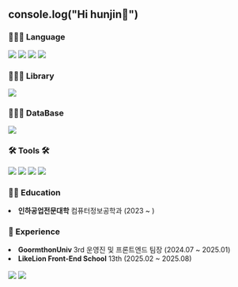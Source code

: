 <h2>console.log("Hi hunjin👋")</h2>
<div align=left>
	<h3>👨🏻‍💻 Language </h3>
</div>
<div align="left">
	<img src="https://img.shields.io/badge/HTML5-E34F26?style=flat-square&logo=html5&logoColor=white"/>
	<img src="https://img.shields.io/badge/CSS3-1572B6?style=flat-square&logo=css3&logoColor=white"/>
	<img src="https://img.shields.io/badge/JavaScript-F7DF1E?style=flat-square&logo=javascript&logoColor=black"/>
	<img src="https://img.shields.io/badge/Node.js-339933?style=flat-square&logo=Node.js&logoColor=white"/>
</div>
<div align="left">
	<h3>👨🏻‍💻 Library</h3>
</div>
<div align="left">
	<img src="https://img.shields.io/badge/React-61DAFB?style=flat-square&logo=React&logoColor=black"/>
</div>

<div align=left>
	<h3>👨🏻‍💻 DataBase </h3>
</div>
<div align="left">
	<img src="https://img.shields.io/badge/MongoDB-47A248?style=flat-square&logo=MongoDB&logoColor=white"/>
</div>

<div align=left>
	<h3>🛠 Tools 🛠</h3>
</div>
<div align=left>
	<img src="https://img.shields.io/badge/GitHub-181717?style=flat-square&logo=GitHub&logoColor=white"/>
	<img src="https://img.shields.io/badge/Visual Studio Code-007ACC?style=flat-square&logo=Visual Studio Code&logoColor=white"/>
	<img src="https://img.shields.io/badge/Adobe XD-FF61F6?style=flat-square&logo=Adobe XD&logoColor=white"/>
 	<img src="https://img.shields.io/badge/Velog-20C997?style=flat-square&logo=velog&logoColor=white"/>
</div>

<div align=left>
	<h3>👨‍🎓 Education</h3>
</div>
<div align=left>
	<li><strong>인하공업전문대학</strong> 컴퓨터정보공학과 (2023 ~ )</li>
</div>
<div align=left>
	<h3>👥 Experience</h3>
</div>
<div align=left>
	<li><strong>GoormthonUniv </strong> 3rd 운영진 및 프론트엔드 팀장 (2024.07 ~ 2025.01)</li>
	<li><strong>LikeLion Front-End School</strong> 13th (2025.02 ~ 2025.08)</li>
</div>
<div align=left>
	<br>
	<img src="https://github-readme-stats.vercel.app/api?username=huniversal&show_icons=true">
	<img src="https://github-readme-stats.vercel.app/api/top-langs/?username=huniversal&layout=compact">
</div>


 


